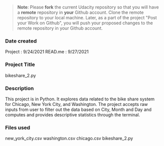 >**Note**: Please **fork** the current Udacity repository so that you will have a **remote** repository in **your** Github account. Clone the remote repository to your local machine. Later, as a part of the project "Post your Work on Github", you will push your proposed changes to the remote repository in your Github account.

### Date created
Project : 9/24/2021
READ.me : 9/27/2021

### Project Title
bikeshare_2.py

### Description
This project is in Python.
It explores data related to the bike share system for Chicago, New York City, and Washington. 
The project accepts raw inputs from user to filter out the data based on City, Month and Day and computes and provides descriptive statistics through the terminal.

### Files used
new_york_city.csv
washington.csv
chicago.csv
bikeshare_2.py

